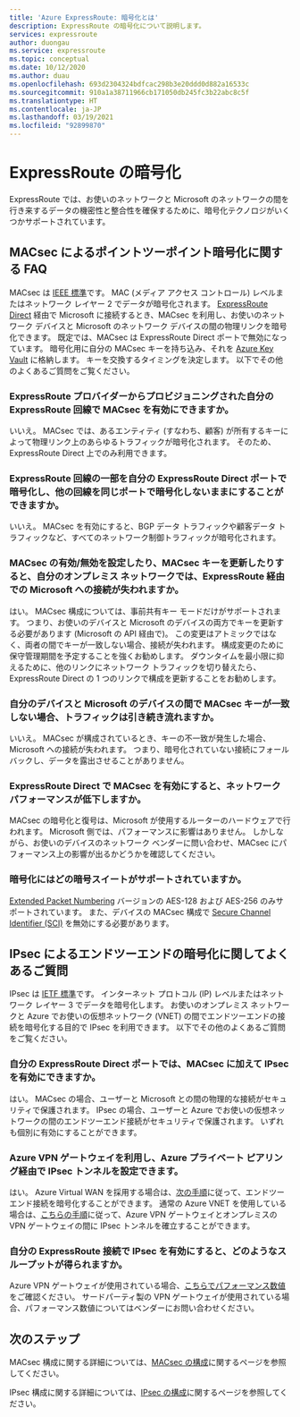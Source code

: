 ```yaml
---
title: 'Azure ExpressRoute: 暗号化とは'
description: ExpressRoute の暗号化について説明します。
services: expressroute
author: duongau
ms.service: expressroute
ms.topic: conceptual
ms.date: 10/12/2020
ms.author: duau
ms.openlocfilehash: 693d2304324bdfcac298b3e20ddd0d882a16533c
ms.sourcegitcommit: 910a1a38711966cb171050db245fc3b22abc8c5f
ms.translationtype: HT
ms.contentlocale: ja-JP
ms.lasthandoff: 03/19/2021
ms.locfileid: "92899870"
---
```

# <a name="expressroute-encryption"></a>ExpressRoute の暗号化
 
ExpressRoute では、お使いのネットワークと Microsoft のネットワークの間を行き来するデータの機密性と整合性を確保するために、暗号化テクノロジがいくつかサポートされています。

## <a name="point-to-point-encryption-by-macsec-faq"></a>MACsec によるポイントツーポイント暗号化に関する FAQ
MACsec は [IEEE 標準](https://1.ieee802.org/security/802-1ae/)です。 MAC (メディア アクセス コントロール) レベルまたはネットワーク レイヤー 2 でデータが暗号化されます。 [ExpressRoute Direct](expressroute-erdirect-about.md) 経由で Microsoft に接続するとき、MACsec を利用し、お使いのネットワーク デバイスと Microsoft のネットワーク デバイスの間の物理リンクを暗号化できます。 既定では、MACsec は ExpressRoute Direct ポートで無効になっています。 暗号化用に自分の MACsec キーを持ち込み、それを [Azure Key Vault](../key-vault/general/overview.md) に格納します。 キーを交換するタイミングを決定します。 以下でその他のよくあるご質問をご覧ください。
### <a name="can-i-enable-macsec-on-my-expressroute-circuit-provisioned-by-an-expressroute-provider"></a>ExpressRoute プロバイダーからプロビジョニングされた自分の ExpressRoute 回線で MACsec を有効にできますか。
いいえ。 MACsec では、あるエンティティ (すなわち、顧客) が所有するキーによって物理リンク上のあらゆるトラフィックが暗号化されます。 そのため、ExpressRoute Direct 上でのみ利用できます。
### <a name="can-i-encrypt-some-of-the-expressroute-circuits-on-my-expressroute-direct-ports-and-leave-other-circuits-on-the-same-ports-unencrypted"></a>ExpressRoute 回線の一部を自分の ExpressRoute Direct ポートで暗号化し、他の回線を同じポートで暗号化しないままにすることができますか。 
いいえ。 MACsec を有効にすると、BGP データ トラフィックや顧客データ トラフィックなど、すべてのネットワーク制御トラフィックが暗号化されます。 
### <a name="when-i-enabledisable-macsec-or-update-macsec-key-will-my-on-premises-network-lose-connectivity-to-microsoft-over-expressroute"></a>MACsec の有効/無効を設定したり、MACsec キーを更新したりすると、自分のオンプレミス ネットワークでは、ExpressRoute 経由での Microsoft への接続が失われますか。
はい。 MACsec 構成については、事前共有キー モードだけがサポートされます。 つまり、お使いのデバイスと Microsoft のデバイスの両方でキーを更新する必要があります (Microsoft の API 経由で)。 この変更はアトミックではなく、両者の間でキーが一致しない場合、接続が失われます。 構成変更のために保守管理期間を予定することを強くお勧めします。 ダウンタイムを最小限に抑えるために、他のリンクにネットワーク トラフィックを切り替えたら、ExpressRoute Direct の 1 つのリンクで構成を更新することをお勧めします。  
### <a name="will-traffic-continue-to-flow-if-theres-a-mismatch-in-macsec-key-between-my-devices-and-microsofts"></a>自分のデバイスと Microsoft のデバイスの間で MACsec キーが一致しない場合、トラフィックは引き続き流れますか。
いいえ。 MACsec が構成されているとき、キーの不一致が発生した場合、Microsoft への接続が失われます。 つまり、暗号化されていない接続にフォールバックし、データを露出させることがありません。 
### <a name="will-enabling-macsec-on-expressroute-direct-degrade-network-performance"></a>ExpressRoute Direct で MACsec を有効にすると、ネットワーク パフォーマンスが低下しますか。
MACsec の暗号化と復号は、Microsoft が使用するルーターのハードウェアで行われます。 Microsoft 側では、パフォーマンスに影響はありません。 しかしながら、お使いのデバイスのネットワーク ベンダーに問い合わせ、MACsec にパフォーマンス上の影響が出るかどうかを確認してください。
### <a name="which-cipher-suites-are-supported-for-encryption"></a>暗号化にはどの暗号スイートがサポートされていますか。
[Extended Packet Numbering](https://1.ieee802.org/security/802-1aebw/) バージョンの AES-128 および AES-256 のみサポートされています。 また、デバイスの MACsec 構成で [Secure Channel Identifier (SCI)](https://wikipedia.org/wiki/IEEE_802.1AE) を無効にする必要があります。 

## <a name="end-to-end-encryption-by-ipsec-faq"></a>IPsec によるエンドツーエンドの暗号化に関してよくあるご質問
IPsec は [IETF 標準](https://tools.ietf.org/html/rfc6071)です。 インターネット プロトコル (IP) レベルまたはネットワーク レイヤー 3 でデータを暗号化します。 お使いのオンプレミス ネットワークと Azure でお使いの仮想ネットワーク (VNET) の間でエンドツーエンドの接続を暗号化する目的で IPsec を利用できます。 以下でその他のよくあるご質問をご覧ください。
### <a name="can-i-enable-ipsec-in-addition-to-macsec-on-my-expressroute-direct-ports"></a>自分の ExpressRoute Direct ポートでは、MACsec に加えて IPsec を有効にできますか。
はい。 MACsec の場合、ユーザーと Microsoft との間の物理的な接続がセキュリティで保護されます。 IPsec の場合、ユーザーと Azure でお使いの仮想ネットワークの間のエンドツーエンド接続がセキュリティで保護されます。 いずれも個別に有効にすることができます。 
### <a name="can-i-use-azure-vpn-gateway-to-set-up-the-ipsec-tunnel-over-azure-private-peering"></a>Azure VPN ゲートウェイを利用し、Azure プライベート ピアリング経由で IPsec トンネルを設定できます。
はい。 Azure Virtual WAN を採用する場合は、[次の手順](../virtual-wan/vpn-over-expressroute.md)に従って、エンドツーエンド接続を暗号化することができます。 通常の Azure VNET を使用している場合は、[こちらの手順](../vpn-gateway/site-to-site-vpn-private-peering.md)に従って、Azure VPN ゲートウェイとオンプレミスの VPN ゲートウェイの間に IPsec トンネルを確立することができます。
### <a name="what-is-the-throughput-i-will-get-after-enabling-ipsec-on-my-expressroute-connection"></a>自分の ExpressRoute 接続で IPsec を有効にすると、どのようなスループットが得られますか。
Azure VPN ゲートウェイが使用されている場合、[こちらでパフォーマンス数値](../vpn-gateway/vpn-gateway-about-vpngateways.md)をご確認ください。 サードパーティ製の VPN ゲートウェイが使用されている場合、パフォーマンス数値についてはベンダーにお問い合わせください。

## <a name="next-steps"></a>次のステップ
MACsec 構成に関する詳細については、[MACsec の構成](expressroute-howto-macsec.md)に関するページを参照してください。

IPsec 構成に関する詳細については、[IPsec の構成](site-to-site-vpn-over-microsoft-peering.md)に関するページを参照してください。
